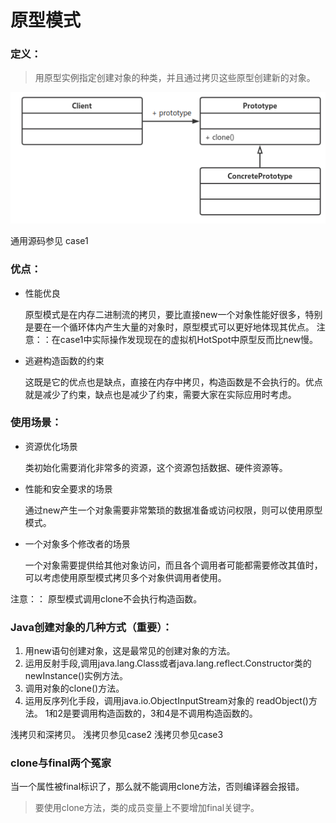 # 原型模式
### **定义：**
> 用原型实例指定创建对象的种类，并且通过拷贝这些原型创建新的对象。

![image-20201202160151320](img/prototype/image-20201202160151320.png)

通用源码参见 case1


### **优点：**
* 性能优良

  ​		原型模式是在内存二进制流的拷贝，要比直接new一个对象性能好很多，特别是要在一个循环体内产生大量的对象时，原型模式可以更好地体现其优点。
  注意：：在case1中实际操作发现现在的虚拟机HotSpot中原型反而比new慢。

* 逃避构造函数的约束

  ​		这既是它的优点也是缺点，直接在内存中拷贝，构造函数是不会执行的。优点就是减少了约束，缺点也是减少了约束，需要大家在实际应用时考虑。

### **使用场景：**
* 资源优化场景

  ​	类初始化需要消化非常多的资源，这个资源包括数据、硬件资源等。

* 性能和安全要求的场景

  ​	通过new产生一个对象需要非常繁琐的数据准备或访问权限，则可以使用原型模式。

* 一个对象多个修改者的场景

  ​	一个对象需要提供给其他对象访问，而且各个调用者可能都需要修改其值时，可以考虑使用原型模式拷贝多个对象供调用者使用。

注意：： 原型模式调用clone不会执行构造函数。

### Java创建对象的几种方式（重要）：

1. 用new语句创建对象，这是最常见的创建对象的方法。
2. 运用反射手段,调用java.lang.Class或者java.lang.reflect.Constructor类的newInstance()实例方法。
3. 调用对象的clone()方法。
4. 运用反序列化手段，调用java.io.ObjectInputStream对象的 readObject()方法。
1和2是要调用构造函数的，3和4是不调用构造函数的。

浅拷贝和深拷贝。
浅拷贝参见case2
浅拷贝参见case3

### clone与final两个冤家
当一个属性被final标识了，那么就不能调用clone方法，否则编译器会报错。

> 要使用clone方法，类的成员变量上不要增加final关键字。
